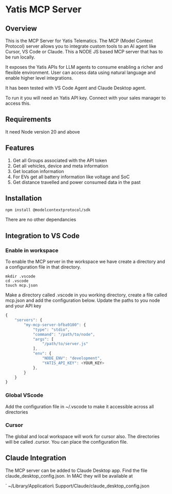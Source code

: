 # Yatis MCP Server

## Overview
This is the MCP Server for Yatis Telematics. The MCP (Model Context Protocol) server allows you to integrate custom tools to an AI agent like Cursor, VS Code or Claude. This a NODE JS based MCP server that has to be run locally. 

It exposes the Yatis APIs for LLM agents to consume enabling a richer and flexible environment. User can access data using natural language and enable higher level integrations. 

It has been tested with VS Code Agent and Claude Desktop agent. 

To run it you will need an Yatis API key. Connect with your sales manager to access this.

## Requirements

It need Node version 20 and above

## Features

1. Get all Groups associated with the API token
2. Get all vehicles, device and meta information 
3. Get location information
4. For EVs get all battery information like voltage and SoC
5. Get distance travelled and power consumed data in the past

## Installation

`npm install @modelcontextprotocol/sdk`

There are no other dependancies

## Integration to VS Code

### Enable in workspace

To enable the MCP server in the workspace we have create a directory and a configuration file in that directory.

```
mkdir .vscode
cd .vscode
touch mcp.json

```

Make a directory called .vscode in you working directory, create a file called mcp.json and add the configuration below. Update the paths to you node and your API key

```javascript
{
    "servers": {
        "my-mcp-server-bfba9100": {
            "type": "stdio",
            "command": "/path/to/node",
            "args": [       
                "/path/to/server.js"
            ],
            "env": {
                "NODE_ENV": "development",
                "YATIS_API_KEY": <YOUR_KEY>
            },
        }
    }
}
```

### Global VScode

Add the configuration file in ~/.vscode to make it accessible across all directories

### Cursor

The global and local workspace will work for cursor also. The directories will be called .cursor. You can place the configuration file.

## Claude Integration

The MCP server can be added to Claude Desktop app. Find the file claude_desktop_config.json. In MAC they will be available at 

` 
~/Library/Application\ Support/Claude/claude_desktop_config.json







